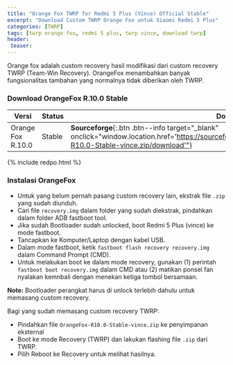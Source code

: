 ```yaml
---
title: "Orange Fox TWRP for Redmi 5 Plus (Vince) Official Stable"
excerpt: "Download Custom TWRP Orange Fox untuk Xiaomi Redmi 5 Plus"
categories: [TWRP]
tags: [twrp orange fox, redmi 5 plus, twrp vince, download twrp]
header:
 teaser:
---
```

Orange fox adalah custom recovery hasil modifikasi dari custom recovery TWRP (Team-Win Recovery). OrangeFox menambahkan banyak fungsionalitas tambahan yang normalnya tidak diberikan oleh TWRP.

### Download OrangeFox R.10.0 Stable

|Versi|Status|Download|Release|
|---|---|---|---|
|Orange Fox R.10.0|Stable|**Sourceforge**{:.btn .btn--info target="_blank" onclick="window.location.href='https://sourceforge.net/projects/orangefox/files/vince/OrangeFox-R10.0-Stable-vince.zip/download'"}|July 9, 2019|

{% include redpo.html %}

### Instalasi OrangeFox

- Untuk yang belum pernah pasang custom recovery lain, ekstrak file `.zip` yang sudah diunduh.
- Cari file `recovery.img` dalam folder yang sudah diekstrak, pindahkan dalam folder ADB fastboot tool.
- Jika sudah Bootloader sudah unlocked, boot Redmi 5 Plus (vince) ke mode fastboot.
- Tancapkan ke Komputer/Laptop dengan kabel USB.
- Dalam mode fastboot, ketik `fastboot flash recovery recovery.img` dalam Command Prompt (CMD).
- Untuk melakukan boot ke dalam mode recovery, gunakan (1) perintah `fastboot boot recovery.img` dalam CMD atau (2) matikan ponsel fan nyalakan kemnbali dengan menekan ketiga tombol bersamaan.

**Note:** Bootloader perangkat harus di unlock terlebih dahulu untuk memasang custom recovery.

Bagi yang sudah memasang custom recovery TWRP:
- Pindahkan file `OrangeFox-R10.0-Stable-vince.zip` ke penyimpanan eksternal
- Boot ke mode Recovery (TWRP) dan lakukan flashing file `.zip` dari TWRP.
- Pilih Reboot ke Recovery untuk melihat hasilnya.

